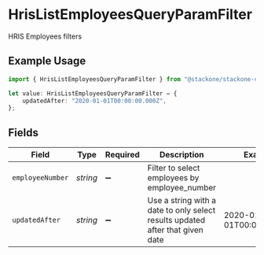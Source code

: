 # HrisListEmployeesQueryParamFilter

HRIS Employees filters

## Example Usage

```typescript
import { HrisListEmployeesQueryParamFilter } from "@stackone/stackone-client-ts/sdk/models/operations";

let value: HrisListEmployeesQueryParamFilter = {
    updatedAfter: "2020-01-01T00:00:00.000Z",
};
```

## Fields

| Field                                                                         | Type                                                                          | Required                                                                      | Description                                                                   | Example                                                                       |
| ----------------------------------------------------------------------------- | ----------------------------------------------------------------------------- | ----------------------------------------------------------------------------- | ----------------------------------------------------------------------------- | ----------------------------------------------------------------------------- |
| `employeeNumber`                                                              | *string*                                                                      | :heavy_minus_sign:                                                            | Filter to select employees by employee_number                                 |                                                                               |
| `updatedAfter`                                                                | *string*                                                                      | :heavy_minus_sign:                                                            | Use a string with a date to only select results updated after that given date | 2020-01-01T00:00:00.000Z                                                      |